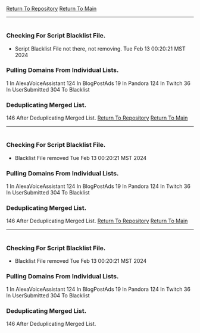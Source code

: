 [Return To Repository](https://github.com/DigitalWarrior/piholeparser/)
[Return To Main](https://github.com/DigitalWarrior/piholeparser/blob/master/RecentRunLogs/Mainlog.md)
____________________________________
# 
### Checking For Script Blacklist File.
* Script Blacklist File not there, not removing. Tue Feb 13 00:20:21 MST 2024
### Pulling Domains From Individual Lists.
1 In AlexaVoiceAssistant
124 In BlogPostAds
19 In Pandora
124 In Twitch
36 In UserSubmitted
304 To Blacklist
### Deduplicating Merged List.
146 After Deduplicating Merged List.
[Return To Repository](https://github.com/DigitalWarrior/piholeparser/)
[Return To Main](https://github.com/DigitalWarrior/piholeparser/blob/master/RecentRunLogs/Mainlog.md)
____________________________________
# 
### Checking For Script Blacklist File.
* Blacklist File removed Tue Feb 13 00:20:21 MST 2024
### Pulling Domains From Individual Lists.
1 In AlexaVoiceAssistant
124 In BlogPostAds
19 In Pandora
124 In Twitch
36 In UserSubmitted
304 To Blacklist
### Deduplicating Merged List.
146 After Deduplicating Merged List.
[Return To Repository](https://github.com/DigitalWarrior/piholeparser/)
[Return To Main](https://github.com/DigitalWarrior/piholeparser/blob/master/RecentRunLogs/Mainlog.md)
____________________________________
# 
### Checking For Script Blacklist File.
* Blacklist File removed Tue Feb 13 00:20:21 MST 2024
### Pulling Domains From Individual Lists.
1 In AlexaVoiceAssistant
124 In BlogPostAds
19 In Pandora
124 In Twitch
36 In UserSubmitted
304 To Blacklist
### Deduplicating Merged List.
146 After Deduplicating Merged List.
